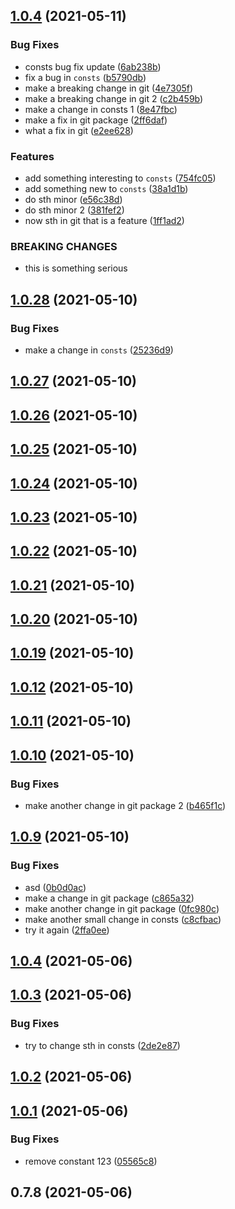 ## [1.0.4](https://github.com/apify/apify-shared-js/compare/v1.0.28...v1.0.4) (2021-05-11)


### Bug Fixes

* consts bug fix update ([6ab238b](https://github.com/apify/apify-shared-js/commit/6ab238bba0632c8e82d19a64dc5f984558f86e01))
* fix a bug in `consts` ([b5790db](https://github.com/apify/apify-shared-js/commit/b5790db0572c90402f4a206d7c866ffec1083255))
* make a breaking change in git ([4e7305f](https://github.com/apify/apify-shared-js/commit/4e7305f148ce658262c10481ed700c38c16f5d78))
* make a breaking change in git 2 ([c2b459b](https://github.com/apify/apify-shared-js/commit/c2b459b8b96fcc11b4db3db50ee6629438418ef4))
* make a change in consts 1 ([8e47fbc](https://github.com/apify/apify-shared-js/commit/8e47fbc2d381db165dadcbbc58717157ef909f66))
* make a fix in git package ([2ff6daf](https://github.com/apify/apify-shared-js/commit/2ff6daf0cb07c7f1ce559b846f74e820c49b30a9))
* what a fix in git ([e2ee628](https://github.com/apify/apify-shared-js/commit/e2ee628dd00390ed9de40568cdc1c5a16f1774ec))


### Features

* add something interesting to `consts` ([754fc05](https://github.com/apify/apify-shared-js/commit/754fc0523e3942be49f36470a31625b333b97ac2))
* add something new to `consts` ([38a1d1b](https://github.com/apify/apify-shared-js/commit/38a1d1b18d1172d994b82ab3f11d1101e774a3f9))
* do sth minor ([e56c38d](https://github.com/apify/apify-shared-js/commit/e56c38dc8f9913fb92ee6cfb85349342f20019d8))
* do sth minor 2 ([381fef2](https://github.com/apify/apify-shared-js/commit/381fef204645d4b4e1a8da7259c4278cc98efcda))
* now sth in git that is a feature ([1ff1ad2](https://github.com/apify/apify-shared-js/commit/1ff1ad2f3b5785483b4f712e358b79cc46bd6d6b))


### BREAKING CHANGES

* this is something serious



## [1.0.28](https://github.com/apify/apify-shared-js/compare/v1.0.27...v1.0.28) (2021-05-10)


### Bug Fixes

* make a change in `consts` ([25236d9](https://github.com/apify/apify-shared-js/commit/25236d92aced5f13290dc53068196d5908176753))



## [1.0.27](https://github.com/apify/apify-shared-js/compare/v1.0.26...v1.0.27) (2021-05-10)



## [1.0.26](https://github.com/apify/apify-shared-js/compare/v1.0.25...v1.0.26) (2021-05-10)



## [1.0.25](https://github.com/apify/apify-shared-js/compare/v1.0.24...v1.0.25) (2021-05-10)



## [1.0.24](https://github.com/apify/apify-shared-js/compare/v1.0.23...v1.0.24) (2021-05-10)



## [1.0.23](https://github.com/apify/apify-shared-js/compare/v1.0.22...v1.0.23) (2021-05-10)



## [1.0.22](https://github.com/apify/apify-shared-js/compare/v1.0.21...v1.0.22) (2021-05-10)



## [1.0.21](https://github.com/apify/apify-shared-js/compare/v1.0.20...v1.0.21) (2021-05-10)



## [1.0.20](https://github.com/apify/apify-shared-js/compare/v1.0.19...v1.0.20) (2021-05-10)



## [1.0.19](https://github.com/apify/apify-shared-js/compare/v1.0.12...v1.0.19) (2021-05-10)



## [1.0.12](https://github.com/apify/apify-shared-js/compare/v1.0.11...v1.0.12) (2021-05-10)



## [1.0.11](https://github.com/apify/apify-shared-js/compare/v1.0.10...v1.0.11) (2021-05-10)



## [1.0.10](https://github.com/apify/apify-shared-js/compare/v1.0.9...v1.0.10) (2021-05-10)


### Bug Fixes

* make another change in git package 2 ([b465f1c](https://github.com/apify/apify-shared-js/commit/b465f1c490a3e3cb295472871289bbae79f008cc))



## [1.0.9](https://github.com/apify/apify-shared-js/compare/v1.0.4...v1.0.9) (2021-05-10)


### Bug Fixes

* asd ([0b0d0ac](https://github.com/apify/apify-shared-js/commit/0b0d0ac31cf1aca6c638feeed68f3365ddc29e75))
* make a change in git package ([c865a32](https://github.com/apify/apify-shared-js/commit/c865a32fca2e1b641eea20785a770134d48234b1))
* make another change in git package ([0fc980c](https://github.com/apify/apify-shared-js/commit/0fc980c5f4a15053d40ef1662add30a04d4bb290))
* make another small change in consts ([c8cfbac](https://github.com/apify/apify-shared-js/commit/c8cfbac386a67578f75255fd6f14b7f6bfc7ee52))
* try it again ([2ffa0ee](https://github.com/apify/apify-shared-js/commit/2ffa0ee14d6e89ea0184d08c7fd58791fc192d9a))



## [1.0.4](https://github.com/apify/apify-shared-js/compare/v1.0.3...v1.0.4) (2021-05-06)



## [1.0.3](https://github.com/apify/apify-shared-js/compare/v1.0.2...v1.0.3) (2021-05-06)


### Bug Fixes

* try to change sth in consts ([2de2e87](https://github.com/apify/apify-shared-js/commit/2de2e872fd09063bfe5ce2822edd5d60d6c1b051))



## [1.0.2](https://github.com/apify/apify-shared-js/compare/v1.0.1...v1.0.2) (2021-05-06)



## [1.0.1](https://github.com/apify/apify-shared-js/compare/v0.7.8...v1.0.1) (2021-05-06)


### Bug Fixes

* remove constant 123 ([05565c8](https://github.com/apify/apify-shared-js/commit/05565c83abc2a89dd0466c00d95dad1863d428f8))



## 0.7.8 (2021-05-06)



